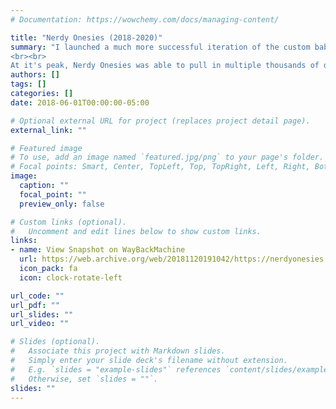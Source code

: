 ```yaml
---
# Documentation: https://wowchemy.com/docs/managing-content/

title: "Nerdy Onesies (2018-2020)"
summary: "I launched a much more successful iteration of the custom baby onesie business, Nerdy Onesies, focused on more niche designs around pop culture and technology.
<br><br>
At it's peak, Nerdy Onesies was able to pull in multiple thousands of dollars a month through only part time efforts, utilizing a BigCommerce storefront, Etsy, and Amazon (with and without Fulfillment by Amazon)."
authors: []
tags: []
categories: []
date: 2018-06-01T00:00:00-05:00

# Optional external URL for project (replaces project detail page).
external_link: ""

# Featured image
# To use, add an image named `featured.jpg/png` to your page's folder.
# Focal points: Smart, Center, TopLeft, Top, TopRight, Left, Right, BottomLeft, Bottom, BottomRight.
image:
  caption: ""
  focal_point: ""
  preview_only: false

# Custom links (optional).
#   Uncomment and edit lines below to show custom links.
links:
- name: View Snapshot on WayBackMachine
  url: https://web.archive.org/web/20181120191042/https://nerdyonesies.com/
  icon_pack: fa
  icon: clock-rotate-left

url_code: ""
url_pdf: ""
url_slides: ""
url_video: ""

# Slides (optional).
#   Associate this project with Markdown slides.
#   Simply enter your slide deck's filename without extension.
#   E.g. `slides = "example-slides"` references `content/slides/example-slides.md`.
#   Otherwise, set `slides = ""`.
slides: ""
---
```

